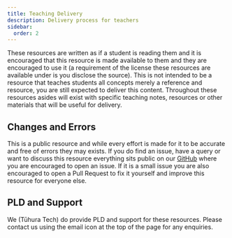 ```yaml
---
title: Teaching Delivery
description: Delivery process for teachers
sidebar:
  order: 2
---
```


These resources are written as if a student is reading them and it is encouraged that this resource is made available to them and they are encouraged to use it (a requirement of the license these resources are available under is you disclose the source). This is not intended to be a resource that teaches students all concepts merely a reference and resource, you are still expected to deliver this content. Throughout these resources asides will exist with specific teaching notes, resources or other materials that will be useful for delivery.

## Changes and Errors

This is a public resource and while every effort is made for it to be accurate and free of errors they may exists. If you do find an issue, have a query or want to discuss this resource everything sits public on our [GitHub](https://github.com/Tuhura-Tech/wiki) where you are encouraged to open an issue. If it is a small issue you are also encouraged to open a Pull Request to fix it yourself and improve this resource for everyone else.

## PLD and Support

We (Tūhura Tech) do provide PLD and support for these resources. Please contact us using the email icon at the top of the page for any enquiries.
